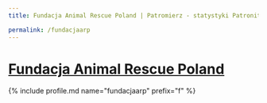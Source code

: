 ```yaml
---
title: Fundacja Animal Rescue Poland | Patromierz - statystyki Patronite.pl

permalink: /fundacjaarp
---
```


# [Fundacja Animal Rescue Poland](https://patronite.pl/fundacjaarp)

{% include profile.md name="fundacjaarp" prefix="f" %}
